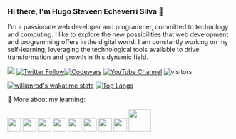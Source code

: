 ### Hi there, I'm Hugo Steveen Echeverri Silva 👋 

I'm a passionate web developer and programmer, committed to technology and computing. I like to explore the new possibilities that web development and programming offers in the digital world. I am constantly working on my self-learning, leveraging the technological tools available to drive transformation and growth in this dynamic field.

<a class="header-badge" target="_blank" href="https://www.linkedin.com/in/steveen-echeverri"><img src="https://img.shields.io/badge/style--5eba00.svg?label=LinkedIn&logo=linkedin&style=social"></a>
<a href="https://twitter.com/styvensoft" target="_blank"><img alt="Twitter Follow" src="https://img.shields.io/twitter/follow/styvensoft?style=social"></a><a href="https://www.codewars.com/users/StyvenSoft" target="_blank">![Codewars](https://www.codewars.com/users/StyvenSoft/badges/small)</a>
<a href="https://www.youtube.com/channel/UC0cfFajw41F_juEyqu6JKnQ" target="_blank"><img alt="YouTube Channel" src="https://img.shields.io/youtube/channel/views/UC0cfFajw41F_juEyqu6JKnQ?style=social"></a>
![visitors](https://visitor-badge.laobi.icu/badge?page_id=styvensoft.styvensoft)


[![willianrod's wakatime stats](https://github-readme-stats.vercel.app/api/wakatime?username=steveenecheverri&text_color=ffffff&bg_color=0d1117&range=last_7_days)](https://wakatime.com/@steveen_echeverri)
[![Top Langs](https://github-readme-stats.vercel.app/api/top-langs/?username=styvensoft&layout=compact&show_icons=true&text_color=ffffff&bg_color=0d1117)](https://github.com/StyvenSoft?tab=repositories)


🔭 More about my learning:

<a href=https://www.freecodecamp.org/steveen.echeverri target="_blank"><img src=https://cdn.jsdelivr.net/npm/simple-icons@3.0.1/icons/freecodecamp.svg height="30" width="30" /></a>
<a href="https://repl.it/@SteveenEcheverr" target="_blank"><img src="https://cdn.jsdelivr.net/npm/simple-icons@3.0.1/icons/repl-dot-it.svg" height="30" width="30" /></a>
<a href="https://codepen.io/stevenses" target="_blank"><img src="https://cdn.jsdelivr.net/npm/simple-icons@3.0.1/icons/codepen.svg" height="30" width="30" /></a>
<a href="https://www.codecademy.com/profiles/SteveenEcheverry" target="_blank"><img src="https://cdn.jsdelivr.net/npm/simple-icons@3.0.1/icons/codecademy.svg" height="30" width="30" /></a>
<a href="https://platzi.com/@steveenecheverri/" target="_blank"><img src="https://cdn.jsdelivr.net/npm/simple-icons@3.0.1/icons/platzi.svg" height="30" width="30" /></a>
<a href="https://www.codewars.com/users/StyvenSoft" target="_blank"><img src="https://cdn.jsdelivr.net/npm/simple-icons@3.0.1/icons/codewars.svg" height="30" width="30" /></a>
<a href="https://profile.codersrank.io/user/styvensoft/" target="_blank"><img src="https://cdn.jsdelivr.net/npm/simple-icons@3.0.1/icons/codersrank.svg" height="30" width="30" /></a>
<a href="https://profile-summary-for-github.com/user/StyvenSoft" target="_blank"><img src="https://cdn.jsdelivr.net/npm/simple-icons@3.0.1/icons/github.svg" height="30" width="30" /></a>
<a href="https://app.aluracursos.com/user/steveen-echeverri" target="_blank"><img src="https://cdn2.gnarususercontent.com.br/6/449886/e4616bc3-7ae0-4acc-aa9d-41e08df15090.png"  height="50"/></a>
